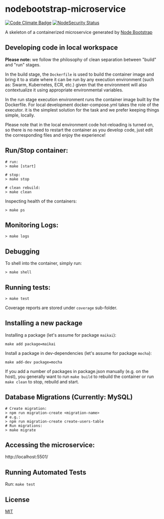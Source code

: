 # nodebootstrap-microservice

[![Code Climate Badge][codeclimate-img]][codeclimate-url]
[![NodeSecurity Status][nsp-img]][nsp-url]


A skeleton of a containerized microservice generated by [Node Bootstrap](http://nodebootstrap.io)

## Developing code in local workspace

**Please note:** we follow the philosophy of clean separation between "build"
and "run" stages. 

In the build stage, the `Dockerfile` is used to build the container image and
bring it to a state where it can be run by any execution environment (such as:
Swarm, Kubernetes, ECR, etc.) given that the environment will also contextualize 
it using appropriate environmental variables.

In the run stage execution environment runs the container image built by the
Dockerfile. For local development docker-compose.yml takes the role of the
executor. it is the simplest solution for the task and we prefer keeping things
simple, locally. 

Please note that in the local environment code hot-reloading is turned on, so
there is no need to restart the container as you develop code, just edit the
corresponding files and enjoy the experience!

## Run/Stop container:

```
# run:
> make [start]

# stop:
> make stop

# clean rebuild:
> make clean
```

Inspecting health of the containers:

```
> make ps
```

## Monitoring Logs:

```
> make logs
```

## Debugging

To shell into the container, simply run:

```
> make shell
```


## Running tests:

```
> make test
```
Coverage reports are stored under `coverage` sub-folder.

## Installing a new package

Installing a package (let's assume for package `maikai`):

```
make add package=maikai
```

Install a package in dev-dependencies (let's assume for package `mocha`):

```
make add-dev package=mocha
```

If you add a number of packages in package.json manually (e.g. on the host), 
you generally want to run `make build` to rebuild the container or run
`make clean` to stop, rebuild and start.

## Database Migrations (Currently: MySQL)

```
# Create migration:
> npm run migration-create <migration-name>
# e.g.: 
> npm run migration-create create-users-table
# Run migrations:
> make migrate
```

## Accessing the microservice:

http://localhost:5501/

## Running Automated Tests

Run: `make test`

## License

[MIT](LICENSE)

[codeclimate-img]: https://codeclimate.com/github/inadarei/nodebootstrap-microservice/badges/gpa.svg
[codeclimate-url]: https://codeclimate.com/github/inadarei/nodebootstrap-microservice
[nsp-img]: https://nodesecurity.io/orgs/inadarei-public/projects/d639c395-08dd-4297-aeb5-87fcfa08cd3c/badge
[nsp-url]: https://nodesecurity.io/orgs/inadarei-public/projects/d639c395-08dd-4297-aeb5-87fcfa08cd3c
